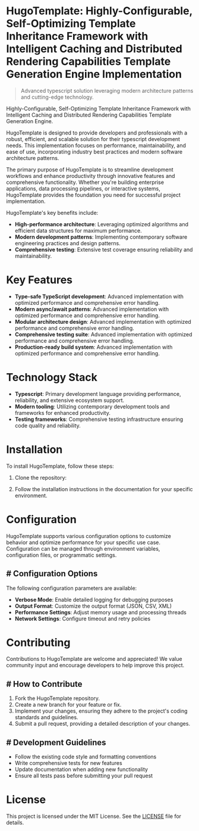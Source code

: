 <!-- fallback_HugoTemplate_20251003191145_60131 -->

# HugoTemplate: Highly-Configurable, Self-Optimizing Template Inheritance Framework with Intelligent Caching and Distributed Rendering Capabilities Template Generation Engine Implementation
> Advanced typescript solution leveraging modern architecture patterns and cutting-edge technology.

Highly-Configurable, Self-Optimizing Template Inheritance Framework with Intelligent Caching and Distributed Rendering Capabilities Template Generation Engine.

HugoTemplate is designed to provide developers and professionals with a robust, efficient, and scalable solution for their typescript development needs. This implementation focuses on performance, maintainability, and ease of use, incorporating industry best practices and modern software architecture patterns.

The primary purpose of HugoTemplate is to streamline development workflows and enhance productivity through innovative features and comprehensive functionality. Whether you're building enterprise applications, data processing pipelines, or interactive systems, HugoTemplate provides the foundation you need for successful project implementation.

HugoTemplate's key benefits include:

* **High-performance architecture**: Leveraging optimized algorithms and efficient data structures for maximum performance.
* **Modern development patterns**: Implementing contemporary software engineering practices and design patterns.
* **Comprehensive testing**: Extensive test coverage ensuring reliability and maintainability.

# Key Features

* **Type-safe TypeScript development**: Advanced implementation with optimized performance and comprehensive error handling.
* **Modern async/await patterns**: Advanced implementation with optimized performance and comprehensive error handling.
* **Modular architecture design**: Advanced implementation with optimized performance and comprehensive error handling.
* **Comprehensive testing suite**: Advanced implementation with optimized performance and comprehensive error handling.
* **Production-ready build system**: Advanced implementation with optimized performance and comprehensive error handling.

# Technology Stack

* **Typescript**: Primary development language providing performance, reliability, and extensive ecosystem support.
* **Modern tooling**: Utilizing contemporary development tools and frameworks for enhanced productivity.
* **Testing frameworks**: Comprehensive testing infrastructure ensuring code quality and reliability.

# Installation

To install HugoTemplate, follow these steps:

1. Clone the repository:


2. Follow the installation instructions in the documentation for your specific environment.

# Configuration

HugoTemplate supports various configuration options to customize behavior and optimize performance for your specific use case. Configuration can be managed through environment variables, configuration files, or programmatic settings.

## # Configuration Options

The following configuration parameters are available:

* **Verbose Mode**: Enable detailed logging for debugging purposes
* **Output Format**: Customize the output format (JSON, CSV, XML)
* **Performance Settings**: Adjust memory usage and processing threads
* **Network Settings**: Configure timeout and retry policies

# Contributing

Contributions to HugoTemplate are welcome and appreciated! We value community input and encourage developers to help improve this project.

## # How to Contribute

1. Fork the HugoTemplate repository.
2. Create a new branch for your feature or fix.
3. Implement your changes, ensuring they adhere to the project's coding standards and guidelines.
4. Submit a pull request, providing a detailed description of your changes.

## # Development Guidelines

* Follow the existing code style and formatting conventions
* Write comprehensive tests for new features
* Update documentation when adding new functionality
* Ensure all tests pass before submitting your pull request

# License

This project is licensed under the MIT License. See the [LICENSE](https://github.com/Nurulika/HugoTemplate/blob/main/LICENSE) file for details.
